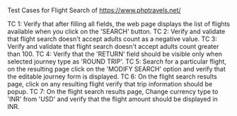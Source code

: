 Test Cases for Flight Search of https://www.phptravels.net/

TC 1: Verify that after filling all fields, the web page displays the list of flights available when you click on the 'SEARCH' button.
TC 2: Verify and validate that flight search doesn't accept adults count as a negative value.
TC 3: Verify and validate that flight search doesn't accept adults count greater than 100.
TC 4: Verify that the 'RETURN' field should be visible only when selected journey type as 'ROUND TRIP'.
TC 5: Search for a particular flight, on the resulting page click on the 'MODIFY SEARCH' option and verify that the editable journey form is displayed.
TC 6: On the flight search results page, click on any resulting flight verify that trip information should be popup.
TC 7: On the flight search results page, Change currency type to 'INR' from 'USD' and verify that the flight amount should be displayed in INR.